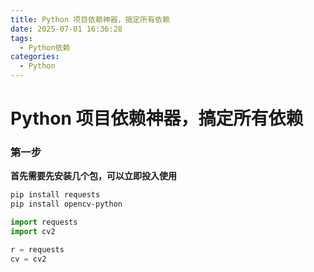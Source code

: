 ```yaml
---
title: Python 项目依赖神器，搞定所有依赖
date: 2025-07-01 16:36:28
tags:
  - Python依赖
categories:
  - Python
---
```

# Python 项目依赖神器，搞定所有依赖

### 第一步
__首先需要先安装几个包，可以立即投入使用__
```bash
pip install requests
pip install opencv-python
```

```python
import requests
import cv2

r = requests
cv = cv2

```